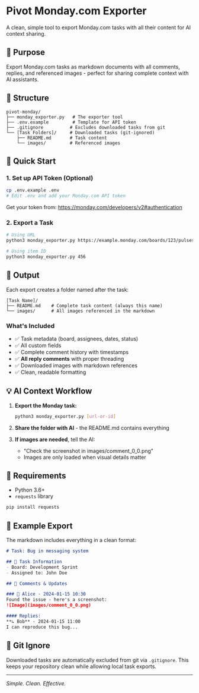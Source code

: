 # Pivot Monday.com Exporter

A clean, simple tool to export Monday.com tasks with all their content for AI context sharing.

## 🎯 Purpose

Export Monday.com tasks as markdown documents with all comments, replies, and referenced images - perfect for sharing complete context with AI assistants.

## 📁 Structure

```
pivot-monday/
├── monday_exporter.py   # The exporter tool
├── .env.example         # Template for API token
├── .gitignore          # Excludes downloaded tasks from git
└── [Task Folders]/     # Downloaded tasks (git-ignored)
    ├── README.md       # Task content
    └── images/         # Referenced images
```

## 🚀 Quick Start

### 1. Set up API Token (Optional)

```bash
cp .env.example .env
# Edit .env and add your Monday.com API token
```

Get your token from: https://monday.com/developers/v2#authentication

### 2. Export a Task

```bash
# Using URL
python3 monday_exporter.py https://example.monday.com/boards/123/pulses/456

# Using item ID
python3 monday_exporter.py 456
```

## 📂 Output

Each export creates a folder named after the task:

```
[Task Name]/
├── README.md    # Complete task content (always this name)
└── images/      # All images referenced in the markdown
```

### What's Included

- ✅ Task metadata (board, assignees, dates, status)
- ✅ All custom fields
- ✅ Complete comment history with timestamps
- ✅ **All reply comments** with proper threading
- ✅ Downloaded images with markdown references
- ✅ Clean, readable formatting

## 💡 AI Context Workflow

1. **Export the Monday task:**
   ```bash
   python3 monday_exporter.py [url-or-id]
   ```

2. **Share the folder with AI** - the README.md contains everything

3. **If images are needed**, tell the AI:
   - "Check the screenshot in images/comment_0_0.png"
   - Images are only loaded when visual details matter

## 🔧 Requirements

- Python 3.6+
- `requests` library

```bash
pip install requests
```

## 📝 Example Export

The markdown includes everything in a clean format:

```markdown
# Task: Bug in messaging system

## 📌 Task Information
- Board: Development Sprint
- Assigned to: John Doe

## 💬 Comments & Updates

### 💭 Alice - 2024-01-15 10:30
Found the issue - here's a screenshot:
![Image](images/comment_0_0.png)

#### Replies:
**↳ Bob** - 2024-01-15 11:00
I can reproduce this bug...
```

## 🚫 Git Ignore

Downloaded tasks are automatically excluded from git via `.gitignore`. This keeps your repository clean while allowing local task exports.

---

*Simple. Clean. Effective.*